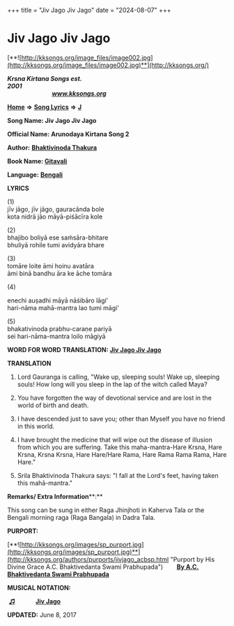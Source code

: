 +++
title = "Jiv Jago Jiv Jago"
date = "2024-08-07"
+++

# Jiv Jago Jiv Jago
[**![http://kksongs.org/image_files/image002.jpg](http://kksongs.org/image_files/image002.jpg)**](http://kksongs.org/)

**_Krsna Kirtana Songs est. 2001_**                                                                                                                                                 **_www.kksongs.org_**

[**Home**](http://kksongs.org/) **⇒** [**Song Lyrics**](http://kksongs.org/lyrics.html) **⇒** [**J**](http://kksongs.org/songs/song_j.html)

**Song Name: Jiv Jago Jiv Jago**

**Official Name: Arunodaya Kirtana Song 2**

**Author:** [**Bhaktivinoda Thakura**](http://kksongs.org/authors/list/bhaktivinoda.html)

**Book Name: [Gitavali](http://kksongs.org/authors/literature/gitavali.html)**

**Language:** [**Bengali**](http://kksongs.org/language/list/bengali.html)

**LYRICS**

(1)  
jīv jāgo, jīv jāgo, gauracānda bole  
kota nidrā jāo māyā-piśācīra kole

(2)  
bhajibo boliyā ese saḿsāra-bhitare  
bhuliyā rohile tumi avidyāra bhare

(3)  
tomāre loite āmi hoinu avatāra  
āmi binā bandhu āra ke āche tomāra

(4)

enechi auṣadhi māyā nāśibāro lāgi'  
hari-nāma mahā-mantra lao tumi māgi'

(5)  
bhakativinoda prabhu-caraṇe pariyā  
sei hari-nāma-mantra loilo māgiyā

**WORD FOR WORD TRANSLATION: [Jiv Jago Jiv Jago](http://kksongs.org/synonym/j/jivjago.html)**

**TRANSLATION**

1) Lord Gauranga is calling, "Wake up, sleeping souls! Wake up, sleeping souls! How long will you sleep in the lap of the witch called Maya?

2) You have forgotten the way of devotional service and are lost in the world of birth and death.

3) I have descended just to save you; other than Myself you have no friend in this world.

4) I have brought the medicine that will wipe out the disease of illusion from which you are suffering. Take this maha-mantra-Hare Krsna, Hare Krsna, Krsna Krsna, Hare Hare/Hare Rama, Hare Rama Rama Rama, Hare Hare."

5) Srila Bhaktivinoda Thakura says: "I fall at the Lord's feet, having taken this mahā-mantra."

**Remarks/ Extra Information****:**

This song can be sung in either Raga Jhinjhoti in Kaherva Tala or the Bengali morning raga (Raga Bangala) in Dadra Tala.

**PURPORT:**

[**![http://kksongs.org/images/sp_purport.jpg](http://kksongs.org/images/sp_purport.jpg)**](http://kksongs.org/authors/purports/jivjago_acbsp.html "Purport by His Divine Grace A.C. Bhaktivedanta Swami Prabhupada")        **[By A.C. Bhaktivedanta Swami Prabhupada](http://kksongs.org/authors/purports/jivjago_acbsp.html)**

**MUSICAL NOTATION:**

 **[♫](http://kksongs.org/vsongs/jivjago.html)**            **[Jiv Jago](http://kksongs.org/vsongs/jivjago.html)**

**UPDATED:** June 8, 2017